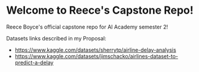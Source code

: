 # Welcome to Reece's Capstone Repo!
Reece Boyce's official capstone repo for AI Academy semester 2!

Datasets links described in my Proposal:
* https://www.kaggle.com/datasets/sherrytp/airline-delay-analysis
* https://www.kaggle.com/datasets/jimschacko/airlines-dataset-to-predict-a-delay

